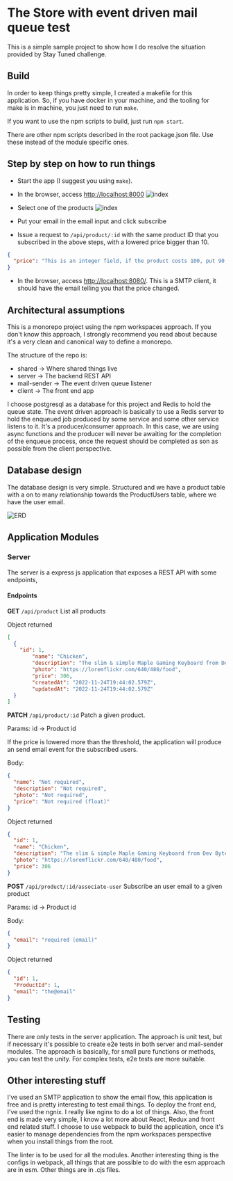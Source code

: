 # The Store with event driven mail queue test

This is a simple sample project to show how I do resolve the situation provided by Stay Tuned challenge.

## Build

In order to keep things pretty simple, I created a makefile for this application.
So, if you have docker in your machine, and the tooling for make is in machine, you just need to run `make`.

If you want to use the npm scripts to build, just run `npm start`.

There are other npm scripts described in the root package.json file. Use these instead of the module specific ones.

## Step by step on how to run things

* Start the app (I suggest you using `make`).
* In the browser, access [http://localhost:8000](http://localhost:8000)
![index](./docs/stay-tuned-index.png)

* Select one of the products
![index](./docs/stay-tuned-product.png)

* Put your email in the email input and click subscribe

* Issue a request to `/api/product/:id` with the same product ID that you subscribed in the above steps, with a lowered price bigger than 10.
```json
{  
  "price": "This is an integer field, if the product costs 100, put 90, for example..."  
}
```

* In the browser, access [http://localhost:8080/](http://localhost:8080/). This is a SMTP client, it should have the email telling you that the price changed.

## Architectural assumptions

This is a monorepo project using the npm workspaces approach. If you don't know this approach, I strongly recommend you read about because it's a very clean and canonical way to define a monorepo.

The structure of the repo is:

* shared -> Where shared things live
* server -> The backend REST API
* mail-sender -> The event driven queue listener
* client -> The front end app

I choose postgresql as a database for this project and Redis to hold the queue state. 
The event driven approach is basically to use a Redis server to hold the enqueued job produced by some service and some other service listens to it.
It's a producer/consumer approach. In this case, we are using async functions and the producer will never be awaiting for the completion of the enqueue process, once the request should be completed as son as possible from the client perspective.

## Database design

The database design is very simple. Structured and we have a product table with a on to many relationship towards the ProductUsers table, where we have the user email.

![ERD](./docs/Stay-tuned-challenge.jpg)

## Application Modules

### Server

The server is a express js application that exposes a REST API with some endpoints,

#### Endpoints

**GET** `/api/product`
List all products

Object returned

```json
[
  {
    "id": 1,
		"name": "Chicken",
		"description": "The slim & simple Maple Gaming Keyboard from Dev Byte comes with a sleek body and 7- Color RGB LED Back-lighting for smart functionality",
		"photo": "https://loremflickr.com/640/480/food",
		"price": 306,
		"createdAt": "2022-11-24T19:44:02.579Z",
		"updatedAt": "2022-11-24T19:44:02.579Z"
  }
]
```
**PATCH** `/api/product/:id`
Patch a given product.

Params:
  id -> Product id

If the price is lowered more than the threshold, the application will produce an send email event for the subscribed users.

Body:

```json
{  
  "name": "Not required",
  "description": "Not required",
  "photo": "Not required",
  "price": "Not required (float)"  
}
```

Object returned

```json
{
  "id": 1,
  "name": "Chicken",
  "description": "The slim & simple Maple Gaming Keyboard from Dev Byte comes with a sleek body and 7- Color RGB LED Back-lighting for smart functionality",
  "photo": "https://loremflickr.com/640/480/food",
  "price": 306
}
```
**POST** `/api/product/:id/associate-user`
Subscribe an user email to a given product

Params:
  id -> Product id

Body:

```json
{  
  "email": "required (email)"
}
```

Object returned

```json
{
  "id": 1,
  "ProductId": 1,
  "email": "the@email"  
}
```

## Testing

There are only tests in the server application.
The approach is unit test, but if necessary it's possible to create e2e tests in both server and mail-sender modules.
The approach is basically, for small pure functions or methods, you can test the unity. For complex tests, e2e tests are more suitable.

## Other interesting stuff

I've used an SMTP application to show the email flow, this application is free and is pretty interesting to test email things.
To deploy the front end, I've used the ngnix. I really like nginx to do a lot of things. Also, the front end is made very simple, I know a lot more about React, Redux and front end related stuff. I choose to use webpack to build the application, once it's easier to manage dependencies from the npm workspaces perspective when you install things from the root.

The linter is to be used for all the modules.
Another interesting thing is the configs in webpack, all things that are possible to do with the esm approach are in esm. Other things are in .cjs files.
